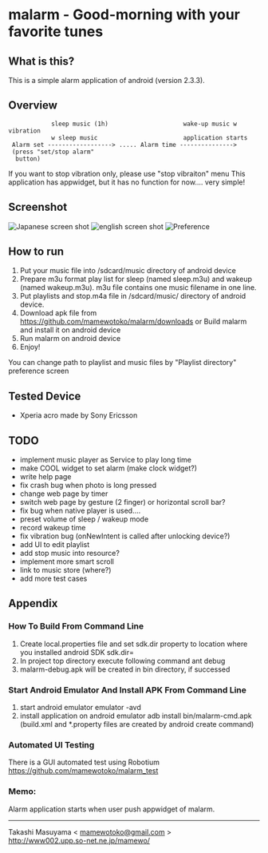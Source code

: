 # malarm - Good-morning with your favorite tunes
## What is this?

This is a simple alarm application of android (version 2.3.3).

## Overview
                sleep music (1h)                     wake-up music w vibration
                w sleep music                        application starts
     Alarm set ------------------> ..... Alarm time --------------->
     (press "set/stop alarm"
      button)

 If you want to stop vibration only, please use "stop vibraiton" menu
 This application has appwidget, but it has no function for now.... very simple!

## Screenshot
![Japanese screen shot](https://github.com/mamewotoko/malarm/raw/master/doc/alarm_ja.png)
![english screen shot](https://github.com/mamewotoko/malarm/raw/master/doc/alarm_en.png)
![Preference](https://github.com/mamewotoko/malarm/raw/master/doc/malarm_pref.png)

## How to run
1. Put your music file into /sdcard/music directory of android device
2. Prepare m3u format play list for sleep (named sleep.m3u) and wakeup (named wakeup.m3u).
m3u file contains one music filename in one line.
3. Put playlists and stop.m4a file in /sdcard/music/ directory of android device.
4. Download apk file from 
https://github.com/mamewotoko/malarm/downloads
or Build malarm and install it on android device
5. Run malarm on android device
6. Enjoy!

You can change path to playlist and music files by "Playlist directory" preference screen

## Tested Device
- Xperia acro made by Sony Ericsson

## TODO
- implement music player as Service to play long time
- make COOL widget to set alarm (make clock widget?)
- write help page
- fix crash bug when photo is long pressed
- change web page by timer
- switch web page by gesture (2 finger) or horizontal scroll bar?
- fix bug when native player is used....
- preset volume of sleep / wakeup mode
- record wakeup time
- fix vibration bug (onNewIntent is called after unlocking device?)
- add UI to edit playlist
- add stop music into resource?
- implement more smart scroll
- link to music store (where?)
- add more test cases

## Appendix
### How To Build From Command Line
1. Create local.properties file and set sdk.dir property to location where you installed android SDK
    sdk.dir=<path to android SDK>
2. In project top directory execute following command
    ant debug
3. malarm-debug.apk will be created in bin directory, if successed

### Start Android Emulator And Install APK From Command Line
1. start android emulator
    emulator -avd <avdname>
2. install application on android emulator
    adb install bin/malarm-cmd.apk
(build.xml and *.property files are created by android create command)

### Automated UI Testing
There is a GUI automated test using Robotium
https://github.com/mamewotoko/malarm_test

### Memo:
Alarm application starts when user push appwidget of malarm.

----
Takashi Masuyama < mamewotoko@gmail.com >  
http://www002.upp.so-net.ne.jp/mamewo/
